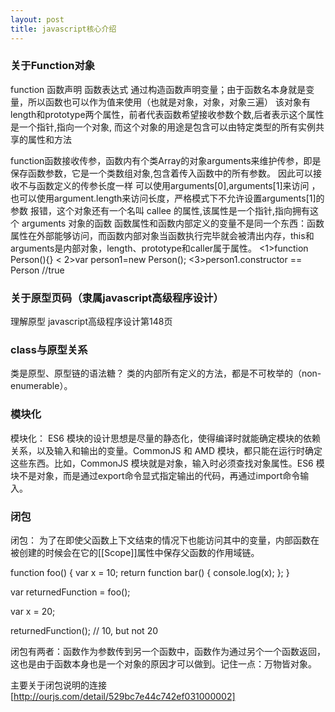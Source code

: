 ```yaml
---
layout: post
title: javascript核心介绍
---
```

### 关于Function对象
function 函数声明 函数表达式 通过构造函数声明变量；由于函数名本身就是变量，所以函数也可以作为值来使用（也就是对象，对象，对象三遍）
该对象有length和prototype两个属性，前者代表函数希望接收参数个数,后者表示这个属性是一个指针,指向一个对象, 而这个对象的用途是包含可以由特定类型的所有实例共享的属性和方法 


function函数接收传参，函数内有个类Array的对象arguments来维护传参，即是保存函数参数，它是一个类数组对象,包含着传入函数中的所有参数。 
因此可以接收不与函数定义的传参长度一样 可以使用arguments[0],arguments[1]来访问 ，也可以使用argument.length来访问长度，严格模式下不允许设置arguments[1]的参数 报错，这个对象还有一个名叫 callee 的属性,该属性是一个指针,指向拥有这个 arguments 对象的函数 
函数属性和函数内部定义的变量不是同一个东西：函数属性在外部能够访问，而函数内部对象当函数执行完毕就会被清出内存，this和arguments是内部对象，length、prototype和caller属于属性。
<1>function Person(){}  < 2>var person1=new Person();
<3>person1.constructor == Person  //true



### 关于原型页码（隶属javascript高级程序设计）

理解原型  javascript高级程序设计第148页

### class与原型关系

类是原型、原型链的语法糖？ 
类的内部所有定义的方法，都是不可枚举的（non-enumerable）。


### 模块化

模块化：
ES6 模块的设计思想是尽量的静态化，使得编译时就能确定模块的依赖关系，以及输入和输出的变量。CommonJS 和 AMD 模块，都只能在运行时确定这些东西。比如，CommonJS 模块就是对象，输入时必须查找对象属性。ES6 模块不是对象，而是通过export命令显式指定输出的代码，再通过import命令输入。


### 闭包
闭包：
为了在即使父函数上下文结束的情况下也能访问其中的变量，内部函数在被创建的时候会在它的[[Scope]]属性中保存父函数的作用域链。

function foo() {
  var x = 10;
  return function bar() {
    console.log(x);
  };
}

var returnedFunction = foo();

var x = 20;

returnedFunction(); // 10, but not 20


闭包有两者：函数作为参数传到另一个函数中，函数作为通过另个一个函数返回，这也是由于函数本身也是一个对象的原因才可以做到。记住一点：万物皆对象。

主要关于闭包说明的连接 [http://ourjs.com/detail/529bc7e44c742ef031000002]